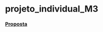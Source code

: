 # projeto_individual_M3

### [Proposta](https://resilia-files-production.s3.amazonaws.com/material/student/1694009823_SEDadosM3ProjetoIndividualpdf.pdf?AWSAccessKeyId=ASIA5NG2YCRHDEQZWHPY&Expires=1700179254&Signature=En9fArAx2gg7lxqsIFpCTfMgjaU%3D&x-amz-security-token=IQoJb3JpZ2luX2VjEEYaCXVzLWVhc3QtMSJHMEUCIAiYZ8SYOfrmVtdmTFwXSGGD1gTmIkIbsBvLto02R0M2AiEAweWADMxnThAYvTO%2FHA4DZ0W%2FOCXOVI6TkxhN8MYhkuAqvAUIjv%2F%2F%2F%2F%2F%2F%2F%2F%2F%2FARACGgw5MjE3MjkyNDIxOTAiDJokkAMYg72II%2Bg9eSqQBf10uewlWawD2OSkapu48rvyOBu1bVTJqbb65xTy%2FaLbxjhF5n%2B5k0cB4qYvEydiuMCpzVZ27znxOhCSGiGAH1WCwOTqiBru0OWmx8%2BLG7ODS8AZQ82rnvWD8zw6EjCDK0fHSIIHYoDzEYD38U8KHxUdpG6mNY%2Bq7JGEhIg3FudftqGIZnKc%2BklHQSLbn%2F17Ydiz3s1L7ROYLyEPT1biZcJYwjNyp7BY66Xnan9izctKd%2FRxJ%2FkvQAbGAYbBDe30aTxSTv3tl9GJ7b6SME7dHUBgsH9QydenijOpEIBORVItYm5VcCjMPgq7PEPVsuCySYJhG8yyAGmQSDWuDyVXyCg1CGAelHdYmnJsB9ZpKNJUwhartpswM3AvvLfMCcOLqA6adqUbMT6EyhUT6c%2FRkhRyC8VcPDD9FXKtyzLT6xlKu4wLhYigt%2FIwqZmJQu5leAsbm8pes1TQRSxdQDXXLB03MEPSxXtRwOy1OvbvW5l28kHxRpbjFh7us7xUTzkqqnutw8u3QXa4fsJAsEqF9TTUzUAakrBNyXqt6LE7ZVenE1Ymd1MXWAD4R4RdzJQjLWSHJYy%2F8%2BYXqWON12V3f77L7A14v5K0SpvIDtD37SARibLxTdtDa%2BKBTCmSczGhCVaBG7U6Vqmh3NTUD8nIqe3%2B2L27G8rpeB7emxBvMl1ArCeliQpXfgl5P7JiH5ogrOOUfk5qZSlHerTcl1T3jXX7GRXn1BDoOjSsm%2BZyMFPg32aYGBYaevWFGEt3W2TT7a077710VzZRnXVeOTkHH8Bq8leXl071VUHBBYW7c22NULqjZLghCfao60%2BvnyNy3NMqZpqn%2FbhhSo3TBfRry0uNflcH%2B7nmRBw%2BM7ainuqcMI6r2KoGOrEB74xuioD4wCe62M0QsdMEcmP8omQKzmqOVE3pAShdXVkpfn9bgYFNOZh4aESdlixU6W1OA%2F%2BnZ6okT1jPz4GwOzlNK3vAh6yI71p4dzGNd8Fbddm%2B11qgRsuakrJMWHf9U12kpsYVE82MZbhnO9YvnLopxuV4RQ4qeQr9WYfrkL4JXv1Dk6aJ8LwBEziF2d4UVtYjrbLsFsluDEKnNonf5q8qO399ya2H8XW3%2FuZgAZYY)
